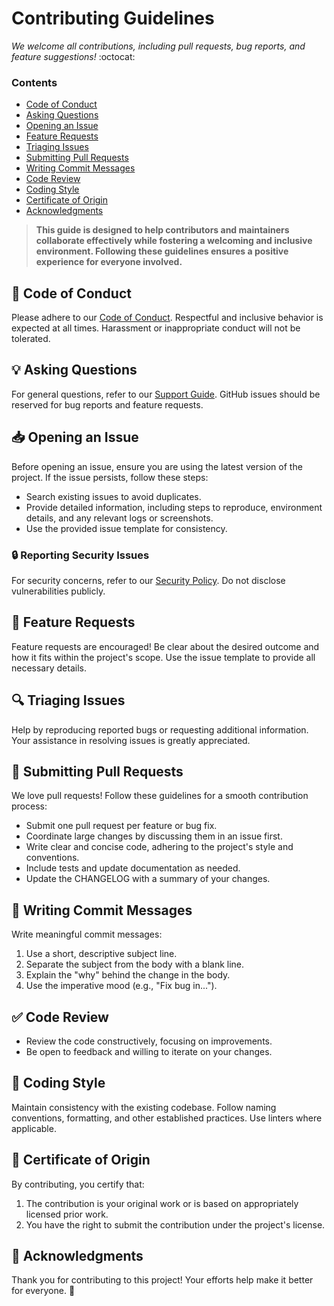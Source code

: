 # Contributing Guidelines

*We welcome all contributions, including pull requests, bug reports, and feature suggestions!* :octocat:

### Contents

- [Code of Conduct](#book-code-of-conduct)
- [Asking Questions](#bulb-asking-questions)
- [Opening an Issue](#inbox_tray-opening-an-issue)
- [Feature Requests](#love_letter-feature-requests)
- [Triaging Issues](#mag-triaging-issues)
- [Submitting Pull Requests](#repeat-submitting-pull-requests)
- [Writing Commit Messages](#memo-writing-commit-messages)
- [Code Review](#white_check_mark-code-review)
- [Coding Style](#nail_care-coding-style)
- [Certificate of Origin](#medal_sports-certificate-of-origin)
- [Acknowledgments](#pray-acknowledgments)

> **This guide is designed to help contributors and maintainers collaborate effectively while fostering a welcoming and inclusive environment. Following these guidelines ensures a positive experience for everyone involved.**

## :book: Code of Conduct

Please adhere to our [Code of Conduct](./CODE_OF_CONDUCT.md). Respectful and inclusive behavior is expected at all times. Harassment or inappropriate conduct will not be tolerated.

## :bulb: Asking Questions

For general questions, refer to our [Support Guide](./SUPPORT.md). GitHub issues should be reserved for bug reports and feature requests.

## :inbox_tray: Opening an Issue

Before opening an issue, ensure you are using the latest version of the project. If the issue persists, follow these steps:

- Search existing issues to avoid duplicates.
- Provide detailed information, including steps to reproduce, environment details, and any relevant logs or screenshots.
- Use the provided issue template for consistency.

### :lock: Reporting Security Issues

For security concerns, refer to our [Security Policy](./SECURITY.md). Do not disclose vulnerabilities publicly.

## :love_letter: Feature Requests

Feature requests are encouraged! Be clear about the desired outcome and how it fits within the project's scope. Use the issue template to provide all necessary details.

## :mag: Triaging Issues

Help by reproducing reported bugs or requesting additional information. Your assistance in resolving issues is greatly appreciated.

## :repeat: Submitting Pull Requests

We love pull requests! Follow these guidelines for a smooth contribution process:

- Submit one pull request per feature or bug fix.
- Coordinate large changes by discussing them in an issue first.
- Write clear and concise code, adhering to the project's style and conventions.
- Include tests and update documentation as needed.
- Update the CHANGELOG with a summary of your changes.

## :memo: Writing Commit Messages

Write meaningful commit messages:

1. Use a short, descriptive subject line.
2. Separate the subject from the body with a blank line.
3. Explain the "why" behind the change in the body.
4. Use the imperative mood (e.g., "Fix bug in...").

## :white_check_mark: Code Review

- Review the code constructively, focusing on improvements.
- Be open to feedback and willing to iterate on your changes.

## :nail_care: Coding Style

Maintain consistency with the existing codebase. Follow naming conventions, formatting, and other established practices. Use linters where applicable.

## :medal_sports: Certificate of Origin

By contributing, you certify that:

1. The contribution is your original work or is based on appropriately licensed prior work.
2. You have the right to submit the contribution under the project's license.

## :pray: Acknowledgments

Thank you for contributing to this project! Your efforts help make it better for everyone. :100: